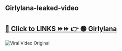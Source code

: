 
 ## Girlylana-leaked-video 

# <h2><a href="https://clipsfans.com/Girlylana&ref=git">🔗 Click to LINKS ⏩⏩ 👉 🟢 Girlylana </a></h2>

<a href="https://clipsfans.com/Girlylana&ref=git" rel="nofollow" data-target="animated-image.originalLink"><img src="https://i.ibb.co.com/xMMVF88/686577567.gif" alt="Viral Video Original" style="max-width: 100%; display: inline-block;" data-target="animated-image.originalImage"></a>
